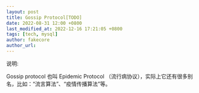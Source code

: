```yaml
---
layout: post
title: Gossip Protocol[TODO]
date: 2022-08-31 12:00 +0800
last_modified_at: 2022-12-16 17:21:05 +0800
tags: [tech, mysql]
author: fakecore
author_url:
---
```

说明:

Gossip protocol 也叫 Epidemic Protocol （流行病协议），实际上它还有很多别名，比如：“流言算法”、“疫情传播算法”等。



